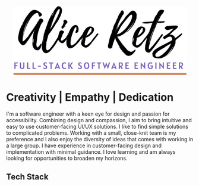 <p align="center"><img src="./assets/readmeheader.jpg" alt="Alice Retz, Full-stack Software Engineer" /></p>

# Creativity | Empathy | Dedication
I'm a software engineer with a keen eye for design and passion for accessibility. Combining design and compassion, I aim to bring intuitive and easy to use customer-facing UI/UX solutions. I like to find simple solutions to complicated problems. Working with a small, close-knit team is my preference and I also enjoy the diversity of ideas that comes with working in a large group. I have experience in customer-facing design and implementation with minimal guidance. I love learning and am always looking for opportunities to broaden my horizons.

## Tech Stack

